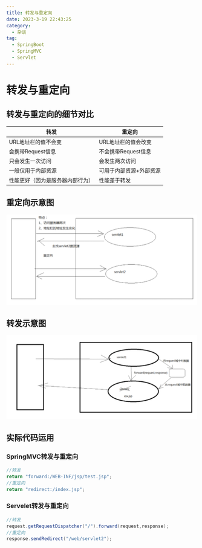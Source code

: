 ```yaml
---
title: 转发与重定向
date: 2023-3-19 22:43:25
category:
  - 杂谈
tag:
  - SpringBoot
  - SpringMVC
  - Servlet
---
```


# 转发与重定向

## 转发与重定向的细节对比

| 转发               | 重定向           |
| ---------------- | ------------- |
| URL地址栏的值不会变      | URL地址栏的值会改变   |
| 会携带Request信息     | 不会携带Request信息 |
| 只会发生一次访问         | 会发生两次访问       |
| 一般仅用于内部资源        | 可用于内部资源+外部资源  |
| 性能更好（因为是服务器内部行为） | 性能差于转发        |

## 重定向示意图

![](./assets/2023-03-19-22-36-50-image.png)

## 转发示意图

![](./assets/2023-03-19-22-39-03-image.png)

## 实际代码运用

### SpringMVC转发与重定向

```java
//转发
return "forward:/WEB-INF/jsp/test.jsp";
//重定向
return "redirect:/index.jsp";
```

### Servelet转发与重定向

```java
//转发
request.getRequestDispatcher("/").forward(request,response);
//重定向
response.sendRedirect("/web/servlet2");
```
